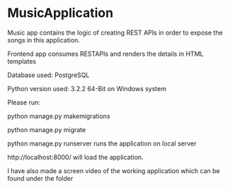 # MusicApplication
Music app contains the logic of creating REST APIs in order to expose the songs in this application.

Frontend app consumes RESTAPIs and renders the details in HTML templates


Database used: PostgreSQL

Python version used: 3.2.2 64-Bit on Windows system

Please run:

python manage.py makemigrations

python manage.py migrate

python manage.py runserver runs the application on local server

http://localhost:8000/ will load the application.


I have also made a screen video of the working application which can be found under the folder


